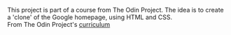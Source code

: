 This project is part of a course from The Odin Project.
The idea is to create a 'clone' of the Google homepage, using HTML and CSS.  
From The Odin Project's [curriculum](http://www.theodinproject.com/courses/web-development-101/lessons/html-css)